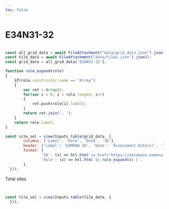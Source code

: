 ```yaml
---
toc: false
---
```

# E34N31-32

```js

const all_grid_data = await FileAttachment("data/grid_data.json").json();
const tile_data = await FileAttachment("data/tiles.json").json();
const grid_data = all_grid_data['E34N31-32'];

function role_expand(role)
{
	if(role.constructor.name == "Array")
	{
		var ret = Array();
		for(var i = 0; i < role.length; i++)
		{
			ret.push(role[i].label);
		}
		return ret.join(', ');
	}
	return role.label;
}

const site_sel = view(Inputs.table(grid_data, {
        columns: ['Label', 'Role', 'Date', 'ID'],
        header: {'Label': 'EAMENA ID', 'Date': 'Assessment Date(s)', 'ID': ''},
        format: {
                'ID': (x) => htl.html`<a href="https://database.eamena.org/report/${ x }">EAMENA Link</a>`,
                'Role': (x) => htl.html`${ role_expand(x) }`,
        },
  }));

```


<div class="grid grid-cols-3">
  <div class="card">
	<p> Total sites </p>
	<h2> </h2>
  </div>
  <div class="card">
  </div>
  <div class="card">
  </div>
</div>

```js

const tile_sel = view(Inputs.table(tile_data, {
  }));

```
